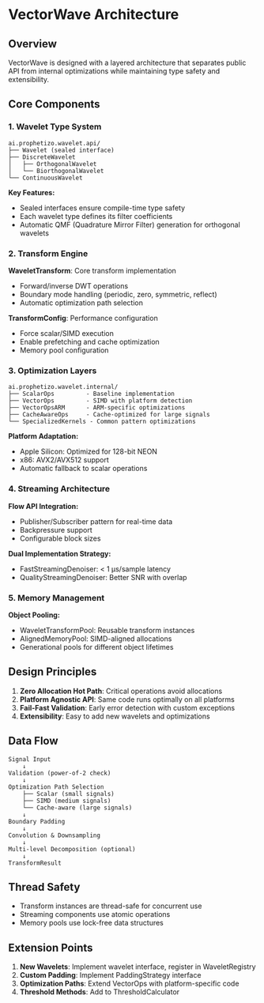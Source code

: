 # VectorWave Architecture

## Overview

VectorWave is designed with a layered architecture that separates public API from internal optimizations while maintaining type safety and extensibility.

## Core Components

### 1. Wavelet Type System

```
ai.prophetizo.wavelet.api/
├── Wavelet (sealed interface)
├── DiscreteWavelet
│   ├── OrthogonalWavelet
│   └── BiorthogonalWavelet
└── ContinuousWavelet
```

**Key Features:**
- Sealed interfaces ensure compile-time type safety
- Each wavelet type defines its filter coefficients
- Automatic QMF (Quadrature Mirror Filter) generation for orthogonal wavelets

### 2. Transform Engine

**WaveletTransform**: Core transform implementation
- Forward/inverse DWT operations
- Boundary mode handling (periodic, zero, symmetric, reflect)
- Automatic optimization path selection

**TransformConfig**: Performance configuration
- Force scalar/SIMD execution
- Enable prefetching and cache optimization
- Memory pool configuration

### 3. Optimization Layers

```
ai.prophetizo.wavelet.internal/
├── ScalarOps         - Baseline implementation
├── VectorOps         - SIMD with platform detection
├── VectorOpsARM      - ARM-specific optimizations
├── CacheAwareOps     - Cache-optimized for large signals
└── SpecializedKernels - Common pattern optimizations
```

**Platform Adaptation:**
- Apple Silicon: Optimized for 128-bit NEON
- x86: AVX2/AVX512 support
- Automatic fallback to scalar operations

### 4. Streaming Architecture

**Flow API Integration:**
- Publisher/Subscriber pattern for real-time data
- Backpressure support
- Configurable block sizes

**Dual Implementation Strategy:**
- FastStreamingDenoiser: < 1 µs/sample latency
- QualityStreamingDenoiser: Better SNR with overlap

### 5. Memory Management

**Object Pooling:**
- WaveletTransformPool: Reusable transform instances
- AlignedMemoryPool: SIMD-aligned allocations
- Generational pools for different object lifetimes

## Design Principles

1. **Zero Allocation Hot Path**: Critical operations avoid allocations
2. **Platform Agnostic API**: Same code runs optimally on all platforms
3. **Fail-Fast Validation**: Early error detection with custom exceptions
4. **Extensibility**: Easy to add new wavelets and optimizations

## Data Flow

```
Signal Input
    ↓
Validation (power-of-2 check)
    ↓
Optimization Path Selection
    ├── Scalar (small signals)
    ├── SIMD (medium signals)
    └── Cache-aware (large signals)
    ↓
Boundary Padding
    ↓
Convolution & Downsampling
    ↓
Multi-level Decomposition (optional)
    ↓
TransformResult
```

## Thread Safety

- Transform instances are thread-safe for concurrent use
- Streaming components use atomic operations
- Memory pools use lock-free data structures

## Extension Points

1. **New Wavelets**: Implement wavelet interface, register in WaveletRegistry
2. **Custom Padding**: Implement PaddingStrategy interface
3. **Optimization Paths**: Extend VectorOps with platform-specific code
4. **Threshold Methods**: Add to ThresholdCalculator
